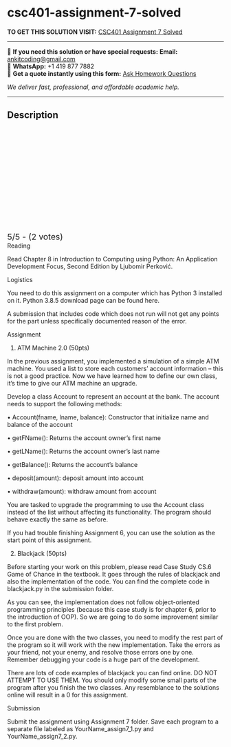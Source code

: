 # csc401-assignment-7-solved
**TO GET THIS SOLUTION VISIT:** [CSC401 Assignment 7 Solved](https://www.ankitcodinghub.com/product/csc401-assignment-7-solved/)


---

📩 **If you need this solution or have special requests:** **Email:** ankitcoding@gmail.com  
📱 **WhatsApp:** +1 419 877 7882  
📄 **Get a quote instantly using this form:** [Ask Homework Questions](https://www.ankitcodinghub.com/services/ask-homework-questions/)

*We deliver fast, professional, and affordable academic help.*

---

<h2>Description</h2>



<div class="kk-star-ratings kksr-auto kksr-align-center kksr-valign-top" data-payload="{&quot;align&quot;:&quot;center&quot;,&quot;id&quot;:&quot;118053&quot;,&quot;slug&quot;:&quot;default&quot;,&quot;valign&quot;:&quot;top&quot;,&quot;ignore&quot;:&quot;&quot;,&quot;reference&quot;:&quot;auto&quot;,&quot;class&quot;:&quot;&quot;,&quot;count&quot;:&quot;2&quot;,&quot;legendonly&quot;:&quot;&quot;,&quot;readonly&quot;:&quot;&quot;,&quot;score&quot;:&quot;5&quot;,&quot;starsonly&quot;:&quot;&quot;,&quot;best&quot;:&quot;5&quot;,&quot;gap&quot;:&quot;4&quot;,&quot;greet&quot;:&quot;Rate this product&quot;,&quot;legend&quot;:&quot;5\/5 - (2 votes)&quot;,&quot;size&quot;:&quot;24&quot;,&quot;title&quot;:&quot;CSC401  Assignment 7 Solved&quot;,&quot;width&quot;:&quot;138&quot;,&quot;_legend&quot;:&quot;{score}\/{best} - ({count} {votes})&quot;,&quot;font_factor&quot;:&quot;1.25&quot;}">

<div class="kksr-stars">

<div class="kksr-stars-inactive">
            <div class="kksr-star" data-star="1" style="padding-right: 4px">


<div class="kksr-icon" style="width: 24px; height: 24px;"></div>
        </div>
            <div class="kksr-star" data-star="2" style="padding-right: 4px">


<div class="kksr-icon" style="width: 24px; height: 24px;"></div>
        </div>
            <div class="kksr-star" data-star="3" style="padding-right: 4px">


<div class="kksr-icon" style="width: 24px; height: 24px;"></div>
        </div>
            <div class="kksr-star" data-star="4" style="padding-right: 4px">


<div class="kksr-icon" style="width: 24px; height: 24px;"></div>
        </div>
            <div class="kksr-star" data-star="5" style="padding-right: 4px">


<div class="kksr-icon" style="width: 24px; height: 24px;"></div>
        </div>
    </div>

<div class="kksr-stars-active" style="width: 138px;">
            <div class="kksr-star" style="padding-right: 4px">


<div class="kksr-icon" style="width: 24px; height: 24px;"></div>
        </div>
            <div class="kksr-star" style="padding-right: 4px">


<div class="kksr-icon" style="width: 24px; height: 24px;"></div>
        </div>
            <div class="kksr-star" style="padding-right: 4px">


<div class="kksr-icon" style="width: 24px; height: 24px;"></div>
        </div>
            <div class="kksr-star" style="padding-right: 4px">


<div class="kksr-icon" style="width: 24px; height: 24px;"></div>
        </div>
            <div class="kksr-star" style="padding-right: 4px">


<div class="kksr-icon" style="width: 24px; height: 24px;"></div>
        </div>
    </div>
</div>


<div class="kksr-legend" style="font-size: 19.2px;">
            5/5 - (2 votes)    </div>
    </div>
Reading

Read Chapter 8 in Introduction to Computing using Python: An Application Development Focus, Second Edition by Ljubomir Perković.

Logistics

You need to do this assignment on a computer which has Python 3 installed on it. Python 3.8.5 download page can be found here.

A submission that includes code which does not run will not get any points for the part unless specifically documented reason of the error.

Assignment

1. ATM Machine 2.0 (50pts)

In the previous assignment, you implemented a simulation of a simple ATM machine. You used a list to store each customers’ account information – this is not a good practice. Now we have learned how to define our own class, it’s time to give our ATM machine an upgrade.

Develop a class Account to represent an account at the bank. The account needs to support the following methods:

• Account(fname, lname, balance): Constructor that initialize name and balance of the account

• getFName(): Returns the account owner’s first name

• getLName(): Returns the account owner’s last name

• getBalance(): Returns the account’s balance

• deposit(amount): deposit amount into account

• withdraw(amount): withdraw amount from account

You are tasked to upgrade the programming to use the Account class instead of the list without affecting its functionality. The program should behave exactly the same as before.

If you had trouble finishing Assignment 6, you can use the solution as the start point of this assignment.

2. Blackjack (50pts)

Before starting your work on this problem, please read Case Study CS.6 Game of Chance in the textbook. It goes through the rules of blackjack and also the implementation of the code. You can find the complete code in blackjack.py in the submission folder.

As you can see, the implementation does not follow object-oriented programming principles (because this case study is for chapter 6, prior to the introduction of OOP). So we are going to do some improvement similar to the first problem.

Once you are done with the two classes, you need to modify the rest part of the program so it will work with the new implementation. Take the errors as your friend, not your enemy, and resolve those errors one by one. Remember debugging your code is a huge part of the development.

There are lots of code examples of blackjack you can find online. DO NOT ATTEMPT TO USE THEM. You should only modify some small parts of the program after you finish the two classes. Any resemblance to the solutions online will result in a 0 for this assignment.

Submission

Submit the assignment using Assignment 7 folder. Save each program to a separate file labeled as YourName_assign7_1.py and YourName_assign7_2.py.
